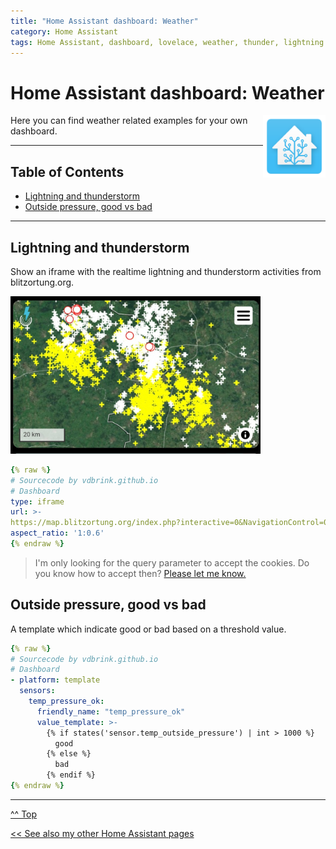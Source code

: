 ```yaml
---
title: "Home Assistant dashboard: Weather"
category: Home Assistant
tags: Home Assistant, dashboard, lovelace, weather, thunder, lightning
---
```

# Home Assistant dashboard: Weather

<a href="index"><img src="images/home_assistant_logo.png" style="float: right;" alt="Home Assistant logo" height="100px"></a>

Here you can find weather related examples for your own dashboard.


---
## Table of Contents
<!-- TOC -->
* [Lightning and thunderstorm](#lightning-and-thunderstorm)
* [Outside pressure, good vs bad](#outside-pressure-good-vs-bad)
<!-- TOC -->

---

## Lightning and thunderstorm

Show an iframe with the realtime lightning and thunderstorm activities from blitzortung.org.

<img src="images/thunderstorm.jpg" alt="blitzortung lightning and thunderstorm" width="400px">

```yaml
{% raw %}
# Sourcecode by vdbrink.github.io
# Dashboard
type: iframe
url: >-
https://map.blitzortung.org/index.php?interactive=0&NavigationControl=0&FullScreenControl=0&Cookies=0&InfoDiv=0&MenuButtonDiv=1&ScaleControl=1&LinksCheckboxChecked=1&LinksRangeValue=10&MapStyle=0&MapStyleRangeValue=0&Advertisment=#7.5/52.2273/6.866
aspect_ratio: '1:0.6'
{% endraw %}
```

> I'm only looking for the query parameter to accept the cookies.
Do you know how to accept then? [Please let me know.](https://github.com/vdbrink/vdbrink.github.io/issues)


## Outside pressure, good vs bad

A template which indicate good or bad based on a threshold value.

```yaml
{% raw %}
# Sourcecode by vdbrink.github.io
# Dashboard
- platform: template
  sensors:
    temp_pressure_ok:
      friendly_name: "temp_pressure_ok"
      value_template: >-
        {% if states('sensor.temp_outside_pressure') | int > 1000 %}
          good
        {% else %}
          bad
        {% endif %}
{% endraw %}
```

---
[^^ Top](#table-of-contents)

[<< See also my other Home Assistant pages](index)